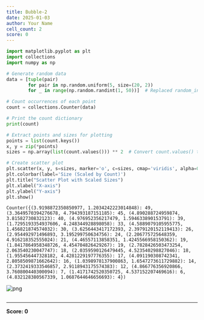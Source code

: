 ```yaml
---
title: Bubble-2
date: 2025-01-03
author: Your Name
cell_count: 2
score: 0
---
```


```python
import matplotlib.pyplot as plt
import collections
import numpy as np

# Generate random data
data = [tuple(pair)
        for pair in np.random.uniform(5, size=(20, 2))
        for _ in range(np.random.randint(1, 50))]  # Replaced random_integers

# Count occurrences of each point
count = collections.Counter(data)

# Print the count dictionary
print(count)

# Extract points and sizes for plotting
points = list(count.keys())
x, y = zip(*points)
sizes = np.array(list(count.values())) ** 2  # Convert count.values() to a list for NumPy array

# Create scatter plot
plt.scatter(x, y, s=sizes, marker='o', c=sizes, cmap='viridis', alpha=0.6)
plt.colorbar(label='Size (Scaled by Count)')
plt.title("Scatter Plot with Scaled Sizes")
plt.xlabel("X-axis")
plt.ylabel("Y-axis")
plt.show()

```

    Counter({(3.9198872350850977, 1.2034242223014848): 49, (3.3649570394276678, 4.794393187151185): 45, (4.890288724959874, 3.81582730832123): 40, (4.976952356217479, 1.594633890153791): 39, (1.7295193354937606, 4.248344928898058): 33, (4.5889079105955775, 1.456821874574032): 30, (3.6256443417172393, 2.3979120152119413): 26, (2.954492971496893, 3.195299750634756): 24, (2.206775725648359, 4.916218352555024): 21, (4.46557113858351, 1.4245566958150362): 19, (1.8417864958348726, 4.454704826429267): 19, (2.7828426503473254, 2.063540230047747): 18, (2.0359590126479445, 4.523540298827046): 18, (1.955456447328182, 4.4281229197776355): 17, (4.091190308742341, 2.8058509871662642): 16, (1.0398978137900863, 1.6547273611729882): 14, (2.3732419333546857, 2.9118943175574383): 12, (4.866776356920866, 3.760800440300094): 7, (1.4171742520350725, 4.537152207469616): 6, (4.832128380567339, 1.0687644646656693): 4})



    
![png](/mlnotes/images/bubble-2_0_1.png)
    



```python

```


---
**Score: 0**